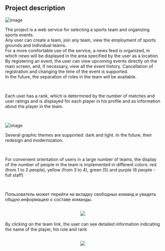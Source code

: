 ## Project description

![image](https://user-images.githubusercontent.com/72212727/202697858-94dd1f79-d061-400e-9526-9b7fc8f103d3.png)

The project is a web service for selecting a sports team and organizing sports events. <br/>
Any user can create a team, join any team, view the employment of sports grounds and individual teams. <br/>
For a more comfortable use of the service, a news feed is organized, in which news will be displayed in the area specified by the user as a location. By registering an event, the user can view upcoming events directly on the main screen, and, if necessary, view all the event history. Cancellation of registration and changing the time of the event is supported.<br/>
In the future, the separation of roles in the team will be available.

<br/>

Each user has a rank, which is determined by the number of matches and user ratings and is displayed for each player in his profile and as information about the player in the team.

<br/>

![image](https://user-images.githubusercontent.com/72212727/202700277-8bac2b0a-a7ea-4b78-b73c-fa9f9f79b4ad.png)

Several graphic themes are supported: dark and light. In the future, their redesign and modernization.

<br/>

For convenient orientation of users in a large number of teams, the display of the number of people in the team is implemented in different colors: red (from 1 to 2 people), yellow (from 3 to 4), green (5) and purple (6 people - full staff)

<br/>

Пользователь может перейти на вкладку свободных команд и увидеть общую информацию о составе команды.

<h2 align="center"><img src="https://user-images.githubusercontent.com/72212727/202700784-31b3515f-dff3-4da4-a775-5478f13a732f.png" /></h2>

By clicking on the team link, the user can see detailed information indicating the name of the player, his role and rank

<h2 align="center"><img src="https://user-images.githubusercontent.com/72212727/202701295-f3948c37-7766-42c2-a038-a9160fb7cdc0.png"></h2>
